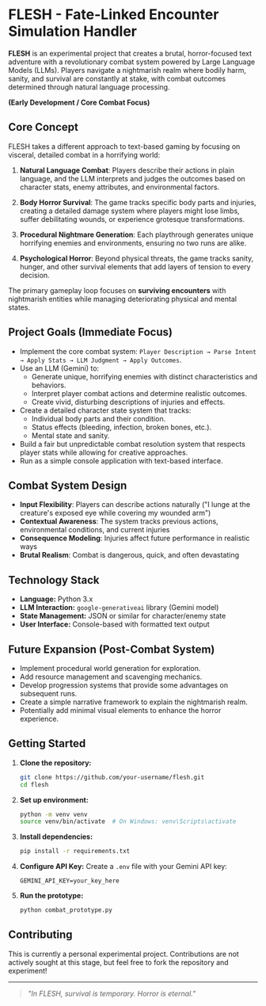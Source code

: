 # FLESH - Fate-Linked Encounter Simulation Handler

**FLESH** is an experimental project that creates a brutal, horror-focused text adventure with a revolutionary combat system powered by Large Language Models (LLMs). Players navigate a nightmarish realm where bodily harm, sanity, and survival are constantly at stake, with combat outcomes determined through natural language processing.

**(Early Development / Core Combat Focus)**

## Core Concept

FLESH takes a different approach to text-based gaming by focusing on visceral, detailed combat in a horrifying world:

1. **Natural Language Combat**: Players describe their actions in plain language, and the LLM interprets and judges the outcomes based on character stats, enemy attributes, and environmental factors.

2. **Body Horror Survival**: The game tracks specific body parts and injuries, creating a detailed damage system where players might lose limbs, suffer debilitating wounds, or experience grotesque transformations.

3. **Procedural Nightmare Generation**: Each playthrough generates unique horrifying enemies and environments, ensuring no two runs are alike.

4. **Psychological Horror**: Beyond physical threats, the game tracks sanity, hunger, and other survival elements that add layers of tension to every decision.

The primary gameplay loop focuses on **surviving encounters** with nightmarish entities while managing deteriorating physical and mental states.

## Project Goals (Immediate Focus)

* Implement the core combat system: `Player Description → Parse Intent → Apply Stats → LLM Judgment → Apply Outcomes`.
* Use an LLM (Gemini) to:
  * Generate unique, horrifying enemies with distinct characteristics and behaviors.
  * Interpret player combat actions and determine realistic outcomes.
  * Create vivid, disturbing descriptions of injuries and effects.
* Create a detailed character state system that tracks:
  * Individual body parts and their condition.
  * Status effects (bleeding, infection, broken bones, etc.).
  * Mental state and sanity.
* Build a fair but unpredictable combat resolution system that respects player stats while allowing for creative approaches.
* Run as a simple console application with text-based interface.

## Combat System Design

* **Input Flexibility**: Players can describe actions naturally ("I lunge at the creature's exposed eye while covering my wounded arm")
* **Contextual Awareness**: The system tracks previous actions, environmental conditions, and current injuries
* **Consequence Modeling**: Injuries affect future performance in realistic ways
* **Brutal Realism**: Combat is dangerous, quick, and often devastating

## Technology Stack

* **Language:** Python 3.x
* **LLM Interaction:** `google-generativeai` library (Gemini model)
* **State Management:** JSON or similar for character/enemy state
* **User Interface:** Console-based with formatted text output

## Future Expansion (Post-Combat System)

* Implement procedural world generation for exploration.
* Add resource management and scavenging mechanics.
* Develop progression systems that provide some advantages on subsequent runs.
* Create a simple narrative framework to explain the nightmarish realm.
* Potentially add minimal visual elements to enhance the horror experience.

## Getting Started

1. **Clone the repository:**
   ```bash
   git clone https://github.com/your-username/flesh.git
   cd flesh
   ```

2. **Set up environment:**
   ```bash
   python -m venv venv
   source venv/bin/activate  # On Windows: venv\Scripts\activate
   ```

3. **Install dependencies:**
   ```bash
   pip install -r requirements.txt
   ```

4. **Configure API Key:**
   Create a `.env` file with your Gemini API key:
   ```
   GEMINI_API_KEY=your_key_here
   ```

5. **Run the prototype:**
   ```bash
   python combat_prototype.py
   ```

## Contributing

This is currently a personal experimental project. Contributions are not actively sought at this stage, but feel free to fork the repository and experiment!

---

> *"In FLESH, survival is temporary. Horror is eternal."*